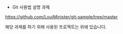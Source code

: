 - Git 사용법 설명 과제

https://github.com/LouiMinister/git-sample/tree/master

해당 과제를 하기 위해 사용된 프로젝트는 위에 있습니다.
